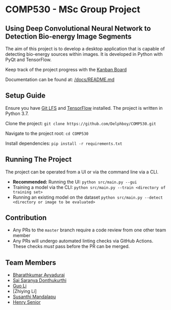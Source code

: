 # COMP530 - MSc Group Project

## Using Deep Convolutional Neural Network to Detection Bio-energy Image Segments

The aim of this project is to develop a desktop application that is capable of detecting bio-energy sources within images. It is developed in Python with PyQt and TensorFlow.

Keep track of the project progress with the [Kanban Board](https://github.com/Delphboy/COMP530/projects/1)

Documentation can be found at: [/docs/README.md](/docs/README.md)

## Setup Guide

Ensure you have [Git LFS](https://git-lfs.github.com/) and [TensorFlow](https://www.tensorflow.org/install) installed. The project is written in Python 3.7.

Clone the project: `git clone https://github.com/Delphboy/COMP530.git`

Navigate to the project root: `cd COMP530`

Install dependencies: `pip install -r requirements.txt`

## Running The Project

The project can be operated from a UI or via the command line via a CLI.

- **Recommended:** Running the UI: `python src/main.py --gui`
- Training a model via the CLI: `python src/main.py --train <directory of training set>`
- Running an existing model on the dataset `python src/main.py --detect <directory or image to be evaluated>`


## Contribution

- Any PRs to the `master` branch require a code review from one other team member
- Any PRs will undergo automated linting checks via GitHub Actions. These checks *must* pass before the PR can be merged.

## Team Members

- [Bharathkumar Ayyadurai](https://github.com/BharathKumar)
- [Sai Saranya Donthukurthi](https://github.com/Sai-SaranyaD)
- [Guo Li](https://github.com/ronan1028)
- [Zhiying Li]
- [Susanthi Mandalapu](https://github.com/SusanthiMandalapu)
- [Henry Senior](https://github.com/Delphboy)